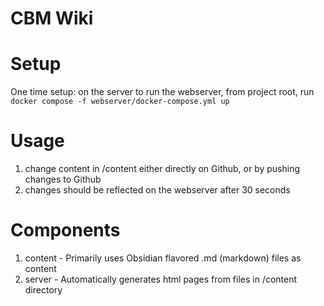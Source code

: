 # CBM Wiki

# Setup
One time setup: on the server to run the webserver, from project root, run `docker compose -f webserver/docker-compose.yml up`

# Usage
1. change content in /content either directly on Github, or by pushing changes to Github
2. changes should be reflected on the webserver after 30 seconds

# Components
1. content - Primarily uses Obsidian flavored .md (markdown) files as content
2. server - Automatically generates html pages from files in /content directory
